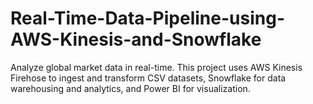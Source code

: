 # Real-Time-Data-Pipeline-using-AWS-Kinesis-and-Snowflake
Analyze global market data in real-time. This project uses AWS Kinesis Firehose to ingest and transform CSV datasets, Snowflake for data warehousing and analytics, and Power BI for visualization.
